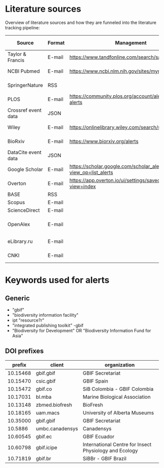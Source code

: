 # Literature sources

Overview of literature sources and how they are funneled into the literature tracking pipeline:

| Source | Format | Management | Alerts | Status | Last updated |
|---|---|---|---|---|---|
| Taylor & Francis | E-mail | https://www.tandfonline.com/search/saved | ```gbif OR "biodiversity information facility" OR "integrated publishing toolkit" OR "Biodiversity for Development" OR "Biodiversity Information Fund for Asia" OR 10.15468 OR 10.15470 OR 10.15472 OR 10.17031 OR 10.13148 OR 10.18165 OR 10.35000 OR 10.5886 OR 10.60545 OR 10.60798 OR 10.71819``` | Active | 2025-02-20 |
| NCBI Pubmed | E-mail | https://www.ncbi.nlm.nih.gov/sites/myncbi/searches/ | ```"gbif"[All Fields] OR "biodiversity information facility"[All Fields] OR "integrated publishing toolkit"[All Fields] OR "Biodiversity for Development"[All Fields] OR "Biodiversity Information Fund for Asia"[All Fields] OR "10.15468"[All Fields] OR "10.15470"[All Fields] OR "10.15472"[All Fields] OR "10.17031"[All Fields] OR "10.5886"[All Fields] OR "10.17031"[All Fields] OR "10.13148"[All Fields] OR "10.18165"[All Fields] OR "10.35000"[All Fields] OR "10.60545"[All Fields] OR "10.60798"[All Fields] OR "10.71819"[All Fields]``` | Active | 2025-02-20 |
| SpringerNature | RSS |  | `https://link.springer.com/search.rss?query=gbif+OR+%22biodiversity+information+facility%22+OR+%22integrated+publishing+toolkit%22+OR+%22biodiversity+for+development%22+OR+%22biodiversity+information+fund+for+asia%22+OR+10.15468+OR+10.15470+OR+10.15472+OR+10.5886+OR+10.60545+OR+10.60798+OR+10.17031+OR+10.13148+OR+10.18165+OR+10.35000+OR+10.71819&sortOrder=newestFirst` | Active | 2025-02-20 |
| PLOS | E-mail | https://community.plos.org/account/alerts/search-alerts | ```(everything:"GBIF") OR (everything:"biodiversity information facility") OR (everything:"integrated publishing toolkit") OR (everything:"10.15468") OR (everything:"10.15470") OR (everything:"10.15472") OR (everything:"10.17031") OR (everything:"10.13148") OR (everything:"10.18165") OR (everything:"10.35000") OR (everything:"10.5886") OR (everything:"10.60545") OR (everything:"10.60798") OR (everything:"10.71819")``` | Active | 2025-02-20 |
| Crossref event data | JSON |  |  | Active |  |
| Wiley | E-mail | https://onlinelibrary.wiley.com/search/saved | ```gbif OR "biodiversity information facility" OR "integrated publishing toolkit" OR "Biodiversity for Development" OR "Biodiversity Information Fund for Asia" OR "10.15468" OR "10.15470" OR "10.15472" OR "10.17031" OR "10.13148" OR "10.18165" OR "10.35000" OR "10.5886" OR "10.60545" OR "10.60798" OR "10.71819"``` | Active | 2025-02-20 |
| BioRxiv | E-mail | https://www.biorxiv.org/alerts | (seperate alerts for individual text strings as phrases and a combined alert for DOI prefixes) | Active | 2025-02-20 |
| DataCite event data | JSON |  |  | Active |  |
| Google Scholar | E-mail | https://scholar.google.com/scholar_alerts?view_op=list_alerts | (seperate alerts for all strings and DOI prefixes) | Active | 2025-02-20 |
| Overton | E-mail | https://app.overton.io/ui/settings/saved-searches?view=index | ```"Biodiversity Information Fund for Asia" OR "Biodiversity for Development" OR "integrated publishing toolkit" OR "Biodiversity Information Facility" OR (gbif NOT "Government Bank Insurance Fund") OR "10.15468" OR "10.15470" OR "10.15472" OR "10.17031" OR "10.13148" OR "10.18165" OR "10.35000" OR "10.5886" OR "10.60545" OR "10.60798" OR "10.71819"``` and ```excluding_source=gbif``` | Active | 2025-02-20 |
| BASE | RSS |  |  | Active |  |
| Scopus | E-mail |  |  | Active |  |
| ScienceDirect | E-mail |  |  | Active |  |
| OpenAlex | E-mail |  |  | Pending webhook setup |  |
| eLibrary.ru | E-mail |  |  | not functional |  |
| CNKI | E-mail |  |  | not functional |  |

# Keywords used for alerts

## Generic

- "gbif"
- "biodiversity information facility"
- ipt "resource?r"
- "integrated publishing toolkit" -gbif
- "Biodiversity for Development" OR "Biodiversity Information Fund for Asia"

## DOI prefixes

| prefix   | client          | organization                                           |
|----------|-----------------|--------------------------------------------------------|
| 10.15468 | gbif.gbif       | GBIF Secretariat                                       |
| 10.15470 | csic.gbif       | GBIF Spain                                             |
| 10.15472 | gbif.co         | SiB Colombia - GBIF Colombia                           |
| 10.17031 | bl.mba          | Marine Biological Association                          |
| 10.13148 | zbmed.biofresh  | BioFresh                                               |
| 10.18165 | uam.macs        | University of Alberta Museums                          |
| 10.35000 | gbif.gbif       | GBIF Secretariat                                       |
| 10.5886  | umbc.canadensys | Canadensys                                             |
| 10.60545 | gbif.ec         | GBIF Ecuador                                           |
| 10.60798 | gbif.icipe      | International Centre for Insect Physiology and Ecology |
| 10.71819 | gbif.br         | SiBBr - GBIF Brazil                                    |
